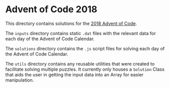 # Advent of Code 2018

This directory contains solutions for the [2018 Advent of Code](https://adventofcode.com/2018).

The `inputs` directory contains static `.dat` files with the relevant data for
each day of the Advent of Code Calendar.

The `solutions` directory contains the `.js` script files for solving each day of
the Advent of Code Calendar.

The `utils` directory contains any reusable utilities that were created to
facilitate solving multiple puzzles. It currently only houses a `Solution` Class
that aids the user in getting the input data into an Array for easier manipulation.